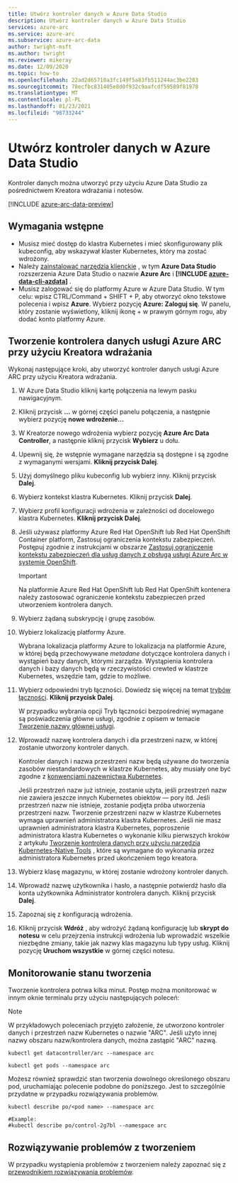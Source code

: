 ```yaml
---
title: Utwórz kontroler danych w Azure Data Studio
description: Utwórz kontroler danych w Azure Data Studio
services: azure-arc
ms.service: azure-arc
ms.subservice: azure-arc-data
author: twright-msft
ms.author: twright
ms.reviewer: mikeray
ms.date: 12/09/2020
ms.topic: how-to
ms.openlocfilehash: 22ad2d65710a3fc149f5a83fb511244ac3be2203
ms.sourcegitcommit: 78ecfbc831405e8d0f932c9aafcdf59589f81978
ms.translationtype: MT
ms.contentlocale: pl-PL
ms.lasthandoff: 01/23/2021
ms.locfileid: "98733244"
---
```

# <a name="create-data-controller-in-azure-data-studio"></a>Utwórz kontroler danych w Azure Data Studio

Kontroler danych można utworzyć przy użyciu Azure Data Studio za pośrednictwem Kreatora wdrażania i notesów.

[!INCLUDE [azure-arc-data-preview](../../../includes/azure-arc-data-preview.md)]

## <a name="prerequisites"></a>Wymagania wstępne

- Musisz mieć dostęp do klastra Kubernetes i mieć skonfigurowany plik kubeconfig, aby wskazywał klaster Kubernetes, który ma zostać wdrożony.
- Należy [zainstalować narzędzia klienckie](install-client-tools.md) , w tym **Azure Data Studio** rozszerzenia Azure Data Studio o nazwie **Azure Arc** i **[!INCLUDE [azure-data-cli-azdata](../../../includes/azure-data-cli-azdata.md)]** .
- Musisz zalogować się do platformy Azure w Azure Data Studio.  W tym celu: wpisz CTRL/Command + SHIFT + P, aby otworzyć okno tekstowe polecenia i wpisz **Azure**.  Wybierz pozycję **Azure: Zaloguj się**.   W panelu, który zostanie wyświetlony, kliknij ikonę + w prawym górnym rogu, aby dodać konto platformy Azure.

## <a name="use-the-deployment-wizard-to-create-azure-arc-data-controller"></a>Tworzenie kontrolera danych usługi Azure ARC przy użyciu Kreatora wdrażania

Wykonaj następujące kroki, aby utworzyć kontroler danych usługi Azure ARC przy użyciu Kreatora wdrażania.

1. W Azure Data Studio kliknij kartę połączenia na lewym pasku nawigacyjnym.
2. Kliknij przycisk **...** w górnej części panelu połączenia, a następnie wybierz pozycję **nowe wdrożenie...**
3. W Kreatorze nowego wdrożenia wybierz pozycję **Azure Arc Data Controller**, a następnie kliknij przycisk **Wybierz** u dołu.
4. Upewnij się, że wstępnie wymagane narzędzia są dostępne i są zgodne z wymaganymi wersjami. **Kliknij przycisk Dalej**.
5. Użyj domyślnego pliku kubeconfig lub wybierz inny.  Kliknij przycisk **Dalej**.
6. Wybierz kontekst klastra Kubernetes. Kliknij przycisk **Dalej**.
7. Wybierz profil konfiguracji wdrożenia w zależności od docelowego klastra Kubernetes. **Kliknij przycisk Dalej**.
8. Jeśli używasz platformy Azure Red Hat OpenShift lub Red Hat OpenShift Container platform, Zastosuj ograniczenia kontekstu zabezpieczeń. Postępuj zgodnie z instrukcjami w obszarze [Zastosuj ograniczenie kontekstu zabezpieczeń dla usług danych z obsługą usługi Azure Arc w systemie OpenShift](how-to-apply-security-context-constraint.md).

   >[!IMPORTANT]
   >Na platformie Azure Red Hat OpenShift lub Red Hat OpenShift kontenera należy zastosować ograniczenie kontekstu zabezpieczeń przed utworzeniem kontrolera danych.

1. Wybierz żądaną subskrypcję i grupę zasobów.
1. Wybierz lokalizację platformy Azure.
   
   Wybrana lokalizacja platformy Azure to lokalizacja na platformie Azure, w której będą przechowywane *metadane* dotyczące kontrolera danych i wystąpień bazy danych, którymi zarządza. Wystąpienia kontrolera danych i bazy danych będą w rzeczywistości crewted w klastrze Kubernetes, wszędzie tam, gdzie to możliwe.

10. Wybierz odpowiedni tryb łączności. Dowiedz się więcej na temat [trybów łączności](https://docs.microsoft.com/azure/azure-arc/data/connectivity). **Kliknij przycisk Dalej**.

    W przypadku wybrania opcji Tryb łączności bezpośredniej wymagane są poświadczenia główne usługi, zgodnie z opisem w temacie [Tworzenie nazwy głównej usługi](upload-metrics-and-logs-to-azure-monitor.md#create-service-principal).

11. Wprowadź nazwę kontrolera danych i dla przestrzeni nazw, w której zostanie utworzony kontroler danych.

    Kontroler danych i nazwa przestrzeni nazw będą używane do tworzenia zasobów niestandardowych w klastrze Kubernetes, aby musiały one być zgodne z [konwencjami nazewnictwa Kubernetes](https://kubernetes.io/docs/concepts/overview/working-with-objects/names/#names).
    
    Jeśli przestrzeń nazw już istnieje, zostanie użyta, jeśli przestrzeń nazw nie zawiera jeszcze innych Kubernetes obiektów — pory itd.  Jeśli przestrzeń nazw nie istnieje, zostanie podjęta próba utworzenia przestrzeni nazw.  Tworzenie przestrzeni nazw w klastrze Kubernetes wymaga uprawnień administratora klastra Kubernetes.  Jeśli nie masz uprawnień administratora klastra Kubernetes, poproszenie administratora klastra Kubernetes o wykonanie kilku pierwszych kroków z artykułu [Tworzenie kontrolera danych przy użyciu narzędzia Kubernetes-Native Tools](./create-data-controller-using-kubernetes-native-tools.md) , które są wymagane do wykonania przez administratora Kubernetes przed ukończeniem tego kreatora.


12. Wybierz klasę magazynu, w której zostanie wdrożony kontroler danych. 
13.  Wprowadź nazwę użytkownika i hasło, a następnie potwierdź hasło dla konta użytkownika Administrator kontrolera danych. Kliknij przycisk **Dalej**.

14. Zapoznaj się z konfiguracją wdrożenia.
15. Kliknij przycisk **Wdróż** , aby wdrożyć żądaną konfigurację lub **skrypt do notesu** w celu przejrzenia instrukcji wdrożenia lub wprowadzić wszelkie niezbędne zmiany, takie jak nazwy klas magazynu lub typy usług. Kliknij pozycję **Uruchom wszystkie** w górnej części notesu.

## <a name="monitoring-the-creation-status"></a>Monitorowanie stanu tworzenia

Tworzenie kontrolera potrwa kilka minut. Postęp można monitorować w innym oknie terminalu przy użyciu następujących poleceń:

> [!NOTE]
>  W przykładowych poleceniach przyjęto założenie, że utworzono kontroler danych i przestrzeń nazw Kubernetes o nazwie "ARC".  Jeśli użyto innej nazwy obszaru nazw/kontrolera danych, można zastąpić "ARC" nazwą.

```console
kubectl get datacontroller/arc --namespace arc
```

```console
kubectl get pods --namespace arc
```

Możesz również sprawdzić stan tworzenia dowolnego określonego obszaru pod, uruchamiając polecenie podobne do poniższego.  Jest to szczególnie przydatne w przypadku rozwiązywania problemów.

```console
kubectl describe po/<pod name> --namespace arc

#Example:
#kubectl describe po/control-2g7bl --namespace arc
```

## <a name="troubleshooting-creation-problems"></a>Rozwiązywanie problemów z tworzeniem

W przypadku wystąpienia problemów z tworzeniem należy zapoznać się z [przewodnikiem rozwiązywania problemów](troubleshoot-guide.md).